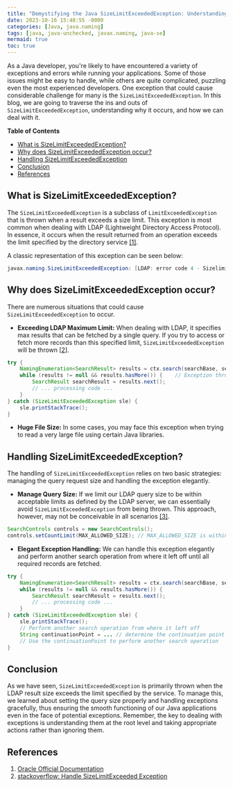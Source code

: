 ```yaml
---
title: "Demystifying the Java SizeLimitExceededException: Understanding and Handling this Java Exception"
date: 2023-10-16 15:48:55 -0000
categories: [Java, java.naming]
tags: [java, java-unchecked, javax.naming, java-se]
mermaid: true
toc: true
---
```



As a Java developer, you're likely to have encountered a variety of exceptions and errors while running your applications. Some of those issues might be easy to handle, while others are quite complicated, puzzling even the most experienced developers. One exception that could cause considerable challenge for many is the `SizeLimitExceededException`. In this blog, we are going to traverse the ins and outs of `SizeLimitExceededException`, understanding why it occurs, and how we can deal with it.

**Table of Contents**

- [What is SizeLimitExceededException?](#what-is)
- [Why does SizeLimitExceededException occur?](#why-does)
- [Handling SizeLimitExceededException](#handling)
- [Conclusion](#conclusion)
- [References](#references)

<a name="what-is"/>

## What is SizeLimitExceededException?

The `SizeLimitExceededException` is a subclass of `LimitExceededException` that is thrown when a result exceeds a size limit. This exception is most common when dealing with LDAP (Lightweight Directory Access Protocol). In essence, it occurs when the result returned from an operation exceeds the limit specified by the directory service [[1]](https://docs.oracle.com/en/java/javase/11/docs/api/java.naming/javax/naming/SizeLimitExceededException.html).

A classic representation of this exception can be seen below:

```java
javax.naming.SizeLimitExceededException: [LDAP: error code 4 - Sizelimit Exceeded]; remaining name 'ou=test,dc=example,dc=com'
```

<a name="why-does"/>

## Why does SizeLimitExceededException occur?

There are numerous situations that could cause `SizeLimitExceededException` to occur.

- **Exceeding LDAP Maximum Limit:** When dealing with LDAP, it specifies max results that can be fetched by a single query. If you try to access or fetch more records than this specified limit, `SizeLimitExceededException` will be thrown [[2]](https://stackoverflow.com/questions/31187873/handle-sizelimit-exceeded-exception).

```java
try {
    NamingEnumeration<SearchResult> results = ctx.search(searchBase, searchFilter, controls);
    while (results != null && results.hasMore()) {    // Exception thrown here
        SearchResult searchResult = results.next();
        // ... processing code ...
    }
} catch (SizeLimitExceededException sle) {
    sle.printStackTrace();
}
```

- **Huge File Size:** In some cases, you may face this exception when trying to read a very large file using certain Java libraries.

<a name="handling"/>

## Handling SizeLimitExceededException?

The handling of `SizeLimitExceededException` relies on two basic strategies: managing the query request size and handling the exception elegantly.

- **Manage Query Size:** If we limit our LDAP query size to be within acceptable limits as defined by the LDAP server, we can essentially avoid `SizeLimitExceededException` from being thrown. This approach, however, may not be conceivable in all scenarios [[3]](https://stackoverflow.com/questions/31187873/handle-sizelimit-exceeded-exception).

```java
SearchControls controls = new SearchControls();
controls.setCountLimit(MAX_ALLOWED_SIZE); // MAX_ALLOWED_SIZE is within acceptable limit
```

- **Elegant Exception Handling:** We can handle this exception elegantly and perform another search operation from where it left off until all required records are fetched. 

```java
try {
    NamingEnumeration<SearchResult> results = ctx.search(searchBase, searchFilter, controls);
    while (results != null && results.hasMore()) {
        SearchResult searchResult = results.next();
        // ... processing code ...
    }
} catch (SizeLimitExceededException sle) {
    sle.printStackTrace();
    // Perform another search operation from where it left off
    String continuationPoint = ... // determine the continuation point
    // Use the continuationPoint to perform another search operation
}
```
<a name="conclusion"/>

## Conclusion

As we have seen, `SizeLimitExceededException` is primarily thrown when the LDAP result size exceeds the limit specified by the service. To manage this, we learned about setting the query size properly and handling exceptions gracefully, thus ensuring the smooth functioning of our Java applications even in the face of potential exceptions. Remember, the key to dealing with exceptions is understanding them at the root level and taking appropriate actions rather than ignoring them.

<a name="references"/>

## References

1. [Oracle Official Documentation](https://docs.oracle.com/en/java/javase/11/docs/api/java.naming/javax/naming/SizeLimitExceededException.html)
2. [stackoverflow: Handle SizeLimitExceeded Exception](https://stackoverflow.com/questions/31187873/handle-sizelimit-exceeded-exception)